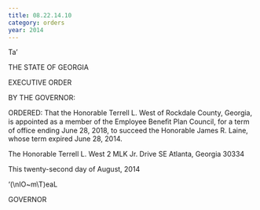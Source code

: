 ```yaml
---
title: 08.22.14.10
category: orders
year: 2014
---
```

 

Ta’

THE STATE OF GEORGIA

EXECUTIVE ORDER

BY THE GOVERNOR:

ORDERED: That the Honorable Terrell L. West of Rockdale County, Georgia,
is appointed as a member of the Employee Beneﬁt Plan Council,
for a term of office ending June 28, 2018, to succeed the Honorable
James R. Laine, whose term expired June 28, 2014.

The Honorable Terrell L. West
2 MLK Jr. Drive SE
Atlanta, Georgia 30334

This twenty-second day of August, 2014

‘(\nIO~m\T)eaL

GOVERNOR

